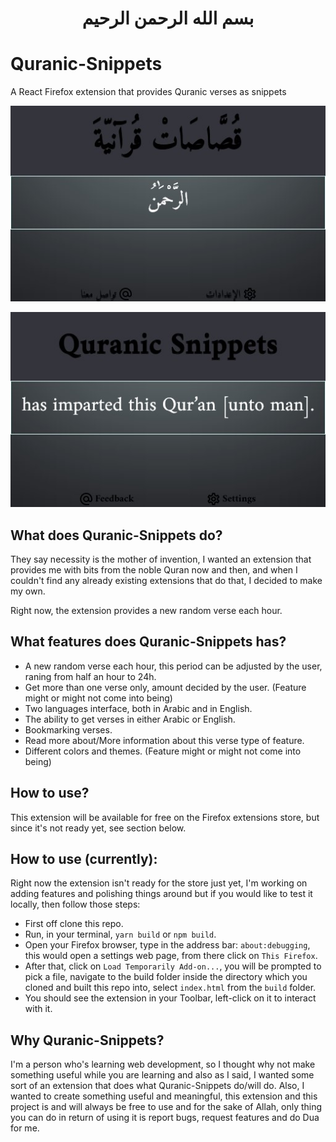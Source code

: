 
<div id="basmallah" align="center"><h1>بسم الله الرحمن الرحيم</h1></div>



# Quranic-Snippets

A React Firefox extension that provides Quranic verses as snippets

<div align="center">

![demo img](./src/img/demo/demo-2.jpg)

![demo img](./src/img/demo/demo.jpg)

</div>

## What does Quranic-Snippets do?

They say necessity is the mother of invention, I wanted an extension that provides me with bits from the noble Quran now and then, and when I couldn't find any already existing extensions that do that, I decided to make my own.

Right now, the extension provides a new random verse each hour.

## What features does Quranic-Snippets has?

-   A new random verse each hour, this period can be adjusted by the user, raning from half an hour to 24h.
-   Get more than one verse only, amount decided by the user. (Feature might or might not come into being)
-   Two languages interface, both in Arabic and in English.
-   The ability to get verses in either Arabic or English.
-   Bookmarking verses.
-   Read more about/More information about this verse type of feature.
-   Different colors and themes. (Feature might or might not come into being)

## How to use?

This extension will be available for free on the Firefox extensions store, but since it's not ready yet, see section below.

## How to use (currently):

Right now the extension isn't ready for the store just yet, I'm working on adding features and polishing things around but if you would like to test it locally, then follow those steps:

-   First off clone this repo.
-   Run, in your terminal, `yarn build` or `npm build`.
-   Open your Firefox browser, type in the address bar: `about:debugging`, this would open a settings web page, from there click on `This Firefox`.
-   After that, click on `Load Temporarily Add-on...`, you will be prompted to pick a file, navigate to the build folder inside the directory which you cloned and built this repo into, select `index.html` from the `build` folder.
-   You should see the extension in your Toolbar, left-click on it to interact with it.

## Why Quranic-Snippets?

I'm a person who's learning web development, so I thought why not make something useful while you are learning and also as I said, I wanted some sort of an extension that does what Quranic-Snippets do/will do. Also, I wanted to create something useful and meaningful, this extension and this project is and will always be free to use and for the sake of Allah, only thing you can do in return of using it is report bugs, request features and do Dua for me.
